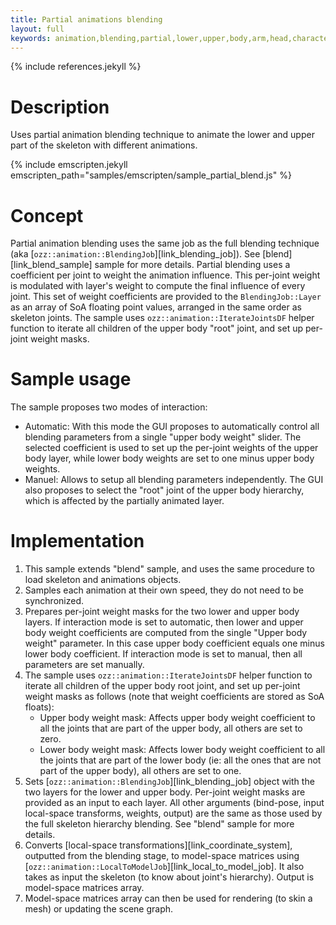 ```yaml
---
title: Partial animations blending
layout: full
keywords: animation,blending,partial,lower,upper,body,arm,head,character,skeleton,additive
---
```


{% include references.jekyll %}

Description
===========

Uses partial animation blending technique to animate the lower and upper part of the skeleton with different animations.

{% include emscripten.jekyll emscripten_path="samples/emscripten/sample_partial_blend.js" %}

Concept
=======

Partial animation blending uses the same job as the full blending technique (aka [`ozz::animation::BlendingJob`][link_blending_job]). See [blend][link_blend_sample] sample for more details. Partial blending uses a coefficient per joint to weight the animation influence. This per-joint weight is modulated with layer's weight to compute the final influence of every joint. This set of weight coefficients are provided to the `BlendingJob::Layer` as an array of SoA floating point values, arranged in the same order as skeleton joints.
The sample uses `ozz::animation::IterateJointsDF` helper function to iterate all children of the upper body "root" joint, and set up per-joint weight masks.

Sample usage
============

The sample proposes two modes of interaction:
- Automatic: With this mode the GUI proposes to automatically control all blending parameters from a single "upper body weight" slider. The selected coefficient is used to set up the per-joint weights of the upper body layer, while lower body weights are set to one minus upper body weights.
- Manuel: Allows to setup all blending parameters independently.
The GUI also proposes to select the "root" joint of the upper body hierarchy, which is affected by the partially animated layer. 

Implementation
==============

1. This sample extends "blend" sample, and uses the same procedure to load skeleton and animations objects.
2. Samples each animation at their own speed, they do not need to be synchronized.
3. Prepares per-joint weight masks for the two lower and upper body layers. If interaction mode is set to automatic, then lower and upper body weight coefficients are computed from the single "Upper body weight" parameter. In this case upper body coefficient equals one minus lower body coefficient. If interaction mode is set to manual, then all parameters are set manually.
4. The sample uses `ozz::animation::IterateJointsDF` helper function to iterate all children of the upper body root joint, and set up per-joint weight masks as follows (note that weight coefficients are stored as SoA floats):
   - Upper body weight mask: Affects upper body weight coefficient to all the joints that are part of the upper body, all others are set to zero.
   - Lower body weight mask: Affects lower body weight coefficient to all the joints that are part of the lower body (ie: all the ones that are not part of the upper body), all others are set to one.
5. Sets [`ozz::animation::BlendingJob`][link_blending_job] object with the two layers for the lower and upper body. Per-joint weight masks are provided as an input to each layer. All other arguments (bind-pose, input local-space transforms, weights, output) are the same as those used by the full skeleton hierarchy blending. See "blend" sample for more details.
6. Converts [local-space transformations][link_coordinate_system], outputted from the blending stage, to model-space matrices using [`ozz::animation::LocalToModelJob`][link_local_to_model_job]. It also takes as input the skeleton (to know about joint's hierarchy). Output is model-space matrices array.
7. Model-space matrices array can then be used for rendering (to skin a mesh) or updating the scene graph.
